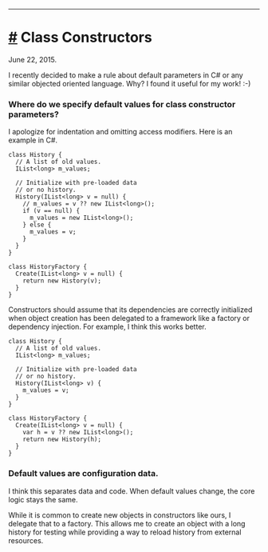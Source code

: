 ----
# <a href="#20150622" id="20150622">#</a> Class Constructors

June 22, 2015.

I recently decided to make a rule about default parameters in C# or any similar
objected oriented language. Why? I found it useful for my work! :-)

### Where do we specify default values for class constructor parameters?

I apologize for indentation and omitting access modifiers. Here is an
example in C#.

    class History {
      // A list of old values.
      IList<long> m_values;

      // Initialize with pre-loaded data
      // or no history.
      History(IList<long> v = null) {
        // m_values = v ?? new IList<long>();
        if (v == null) {
          m_values = new IList<long>();
        } else {
          m_values = v;
        }
      }
    }

    class HistoryFactory {
      Create(IList<long> v = null) {
        return new History(v);
      }
    }

Constructors should assume that its dependencies are correctly initialized when
object creation has been delegated to a framework like a factory or dependency
injection.  For example, I think this works better.

    class History {
      // A list of old values.
      IList<long> m_values;

      // Initialize with pre-loaded data
      // or no history.
      History(IList<long> v) {
        m_values = v;
      }
    }

    class HistoryFactory {
      Create(IList<long> v = null) {
        var h = v ?? new IList<long>();
        return new History(h);
      }
    }

### Default values are configuration data.

I think this separates data and code. When default values change, the core logic
stays the same.

While it is common to create new objects in constructors like ours, I delegate
that to a factory. This allows me to create an object with a long history for
testing while providing a way to reload history from external resources.
